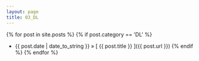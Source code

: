 ```yaml
---
layout: page
title: 03_DL
---
```

{% for post in site.posts %}
  {% if post.category == 'DL' %}
  * {{ post.date | date_to_string }} &raquo; [ {{ post.title }} ]({{ post.url }})
  {% endif %}
{% endfor %}
